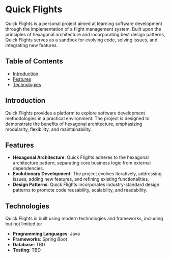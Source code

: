 # Quick Flights

Quick Flights is a personal project aimed at learning software development through the implementation of a flight management system. Built upon the principles of hexagonal architecture and incorporating best design patterns, Quick Flights serves as a sandbox for evolving code, solving issues, and integrating new features.

## Table of Contents

- [Introduction](#introduction)
- [Features](#features)
- [Technologies](#technologies)

## Introduction

Quick Flights provides a platform to explore software development methodologies in a practical environment. The project is designed to demonstrate the benefits of hexagonal architecture, emphasizing modularity, flexibility, and maintainability.

## Features

- **Hexagonal Architecture**: Quick Flights adheres to the hexagonal architecture pattern, separating core business logic from external dependencies.
- **Evolutionary Development**: The project evolves iteratively, addressing issues, adding new features, and refining existing functionalities.
- **Design Patterns**: Quick Flights incorporates industry-standard design patterns to promote code reusability, scalability, and readability.

## Technologies

Quick Flights is built using modern technologies and frameworks, including but not limited to:

- **Programming Languages**: Java
- **Frameworks**: Spring Boot
- **Database**: TBD
- **Testing**: TBD

